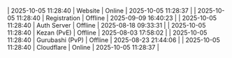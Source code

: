 | 2025-10-05 11:28:40 | Website | Online | 2025-10-05 11:28:37 |
| 2025-10-05 11:28:40 | Registration | Offline | 2025-09-09 16:40:23 |
| 2025-10-05 11:28:40 | Auth Server | Offline | 2025-08-18 09:33:31 |
| 2025-10-05 11:28:40 | Kezan (PvE) | Offline | 2025-08-03 17:58:02 |
| 2025-10-05 11:28:40 | Gurubashi (PvP) | Offline | 2025-08-23 21:44:06 |
| 2025-10-05 11:28:40 | Cloudflare | Online | 2025-10-05 11:28:37 |
